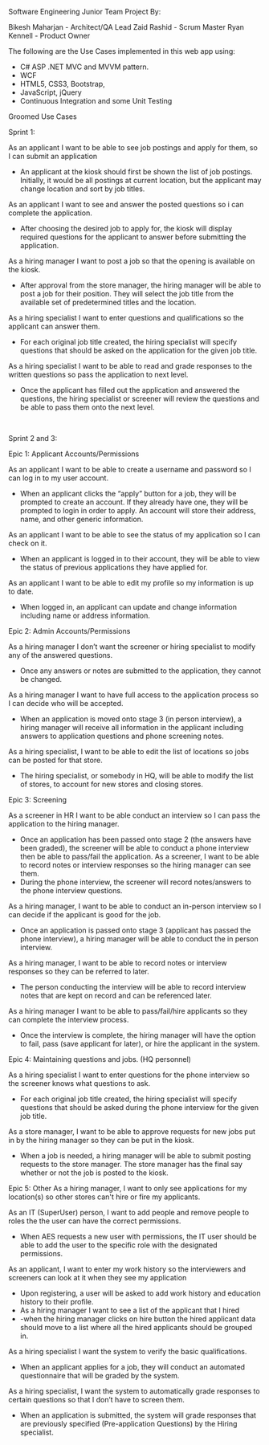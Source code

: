 Software Engineering Junior Team Project By:

Bikesh Maharjan  	- Architect/QA Lead
Zaid Rashid 		- Scrum Master
Ryan Kennell		- Product Owner 


The following are the Use Cases implemented in this web app using:
-	C# ASP .NET MVC and MVVM pattern.
-	WCF
-	HTML5, CSS3, Bootstrap,
-	JavaScript, jQuery
-	Continuous Integration and some Unit Testing
 

Groomed Use Cases     

Sprint 1:         

As an applicant I want to be able to see job postings and apply for them, so I can submit an application
-	An applicant at the kiosk should first be shown the list of job postings. Initially, it would be all postings at current location, but the applicant may change location and sort by job titles. 

As an applicant I want to see and answer the posted questions so i can complete the application.
-	After choosing the desired job to apply for, the kiosk will display required questions for the applicant to answer before submitting the application. 

As a hiring manager I want to post a job so that the opening is available on the kiosk.
-	After approval from the store manager, the hiring manager will be able to post a job for their position. They will select the job title from the available set of predetermined titles and the location. 

As a hiring specialist I want to enter questions and qualifications so the applicant can answer them.
-	For each original job title created, the hiring specialist will specify questions that should be asked on the application for the given job title.
 
As a hiring specialist I want to be able to read and grade responses to the written questions so pass the application to next level. 
-	Once the applicant has filled out the application and answered the questions, the hiring specialist or screener will review the questions and be able to pass them onto the next level.



 

Sprint 2 and 3: 

Epic 1: Applicant Accounts/Permissions

As an applicant I want to be able to create a username and password so I can log in to my user account. 
-	When an applicant clicks the “apply” button for a job, they will be prompted to create an account. If they already have one, they will be prompted to login in order to apply. An account will store their address, name, and other generic information.  

As an applicant I want to be able to see the status of my application so I can check on it.
-	When an applicant is logged in to their account, they will be able to view the status of previous applications they have applied for. 

As an applicant I want to be able to edit my profile so my information is up to date.
-	When logged in, an applicant can update and change information including name or address information.

Epic 2: Admin Accounts/Permissions

As a hiring manager I don’t want the screener or hiring specialist to modify any of the answered questions.
-	Once any answers or notes are submitted to the application, they cannot be changed.

As a hiring manager I want to have full access to the application process so I can decide who will be accepted.
-	When an application is moved onto stage 3 (in person interview), a hiring manager will receive all information in the applicant including answers to application questions and phone screening notes. 

As a hiring specialist, I want to be able to edit the list of locations so jobs can be posted for that store.
-	The hiring specialist, or somebody in HQ, will be able to modify the list of stores, to account for new stores and closing stores. 

Epic 3: Screening

As a screener in HR I want to be able conduct an interview so I can pass the application to the hiring manager.
-	Once an application has been passed onto stage 2 (the answers have been graded), the screener will be able to conduct a phone interview then be able to pass/fail the application.
As a screener, I want to be able to record notes or interview responses so the hiring manager can see them.
-	During the phone interview, the screener will record notes/answers to the phone interview questions.

As a hiring manager, I want to be able to conduct an in-person interview so I can decide if the applicant is good for the job.
-	Once an application is passed onto stage 3 (applicant has passed the phone interview), a hiring manager will be able to conduct the in person interview.

As a hiring manager, I want to be able to record notes or interview responses so they can be referred to later.
-	The person conducting the interview will be able to record interview notes that are kept on record and can be referenced later. 

As a hiring manager I want to be able to pass/fail/hire applicants so they can complete the interview process.
-	Once the interview is complete, the hiring manager will have the option to fail, pass (save applicant for later), or hire the applicant in the system.

Epic 4: Maintaining questions and jobs. (HQ personnel)

As a hiring specialist I want to enter questions for the phone interview so the screener knows what questions to ask.
-	For each original job title created, the hiring specialist will specify questions that should be asked during the phone interview for the given job title.

As a store manager, I want to be able to approve requests for new jobs put in by the hiring manager so they can be put in the kiosk. 
-	When a job is needed, a hiring manager will be able to submit posting requests to the store manager. The store manager has the final say whether or not the job is posted to the kiosk. 

Epic 5: Other
As a hiring manager, I want to only see applications for my location(s) so other stores can't hire or fire my applicants. 

As an IT (SuperUser) person, I want to add people and remove people to roles the the user can have the correct permissions.
-	When AES requests a new user with permissions, the IT user should be able to add the user to the specific role with the designated permissions.

As an applicant, I want to enter my work history so the interviewers and screeners can look at it when they see my application
-	Upon registering, a user will be asked to add work history and education history to their profile.
-	As a hiring manager I want to see a list of the applicant that I hired
-	-when the hiring manager clicks on hire button the hired applicant data should move to a list where all the hired applicants should be grouped in.

As a hiring specialist I want the system to verify the basic qualifications.
-	When an applicant applies for a job, they will conduct an automated questionnaire that will be graded by the system.  

As a hiring specialist, I want the system to automatically grade responses to certain questions so that I don’t have to screen them.
-	When an application is submitted, the system will grade responses that are previously specified (Pre-application Questions) by the Hiring specialist.




